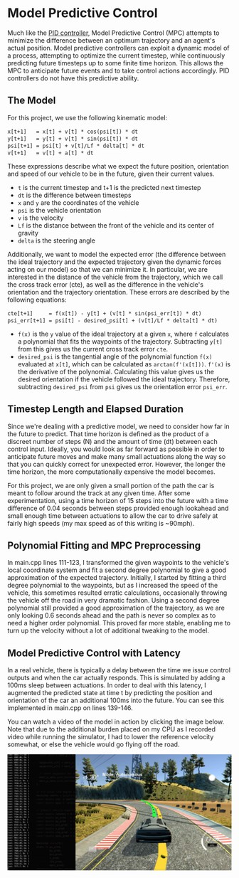 # Model Predictive Control

Much like the [PID controller](https://github.com/liamondrop/pid-controls), Model Predictive Control (MPC) attempts to minimize the difference between an optimum trajectory and an agent's actual position. Model predictive controllers can exploit a dynamic model of a process, attempting to optimize the current timestep, while continuously predicting future timesteps up to some finite time horizon. This allows the MPC to anticipate future events and to take control actions accordingly. PID controllers do not have this predictive ability.

## The Model

For this project, we use the following kinematic model:

```
x[t+1]   = x[t] + v[t] * cos(psi[t]) * dt
y[t+1]   = y[t] + v[t] * sin(psi[t]) * dt
psi[t+1] = psi[t] + v[t]/Lf * delta[t] * dt
v[t+1]   = v[t] + a[t] * dt
```

These expressions describe what we expect the future position, orientation and speed of our vehicle to be in the future, given their current values.

- `t` is the current timestep and t+1 is the predicted next timestep
- `dt` is the difference between timesteps
- `x` and `y` are the coordinates of the vehicle
- `psi` is the vehicle orientation
- `v` is the velocity
- `Lf` is the distance between the front of the vehicle and its center of gravity
- `delta` is the steering angle

Additionally, we want to model the expected error (the difference between the ideal trajectory and the expected trajectory given the dynamic forces acting on our model) so that we can minimize it. In particular, we are interested in the distance of the vehicle from the trajectory, which we call the cross track error (cte), as well as the difference in the vehicle's orientation and the trajectory orientation. These errors are described by the following equations:

```
cte[t+1]     = f(x[t]) - y[t] + (v[t] * sin(psi_err[t]) * dt)
psi_err[t+1] = psi[t] - desired_psi[t] + (v[t]/Lf * delta[t] * dt)
```

- `f(x)` is the `y` value of the ideal trajectory at a given `x`, where `f` calculates a polynomial that fits the waypoints of the trajectory. Subtracting `y[t]` from this gives us the current cross track error `cte`.
- `desired_psi` is the tangential angle of the polynomial function `f(x)` evaluated at `x[t]`, which can be calculated as `arctan(f'(x[t]))`. `f'(x)` is the derivative of the polynomial. Calculating this value gives us the desired orientation if the vehicle followed the ideal trajectory. Therefore, subtracting `desired_psi` from `psi` gives us the orientation error `psi_err`.

## Timestep Length and Elapsed Duration

Since we're dealing with a predictive model, we need to consider how far in the future to predict. That time horizon is defined as the product of a discreet number of steps (N) and the amount of time (dt) between each control input. Ideally, you would look as far forward as possible in order to anticipate future moves and make many small actuations along the way so that you can quickly correct for unexpected error. However, the longer the time horizon, the more computationally expensive the model becomes.

For this project, we are only given a small portion of the path the car is meant to follow around the track at any given time. After some experimentation, using a time horizon of 15 steps into the future with a time difference of 0.04 seconds between steps provided enough lookahead and small enough time between actuations to allow the car to drive safely at fairly high speeds (my max speed as of this writing is ~90mph).

## Polynomial Fitting and MPC Preprocessing

In main.cpp lines 111-123, I transformed the given waypoints to the vehicle's local coordinate system and fit a second degree polynomial to give a good approximation of the expected trajectory. Initially, I started by fitting a third degree polynomial to the waypoints, but as I increased the speed of the vehicle, this sometimes resulted erratic calculations, occasionally throwing the vehicle off the road in very dramatic fashion. Using a second degree polynomial still provided a good approximation of the trajectory, as we are only looking 0.6 seconds ahead and the path is never so complex as to need a higher order polynomial. This proved far more stable, enabling me to turn up the velocity without a lot of additional tweaking to the model.

## Model Predictive Control with Latency

In a real vehicle, there is typically a delay between the time we issue control outputs and when the car actually responds. This is simulated by adding a 100ms sleep between actuations. In order to deal with this latency, I augmented the predicted state at time t by predicting the position and orientation of the car an additional 100ms into the future. You can see this implemented in main.cpp on lines 139-146.

You can watch a video of the model in action by clicking the image below. Note that due to the additional burden placed on my CPU as I recorded video while running the simulator, I had to lower the reference velocity somewhat, or else the vehicle would go flying off the road.

[![Model Predictive Control](./assets/lake_track_curve.jpg)](https://youtu.be/S--bxds69Zs)
